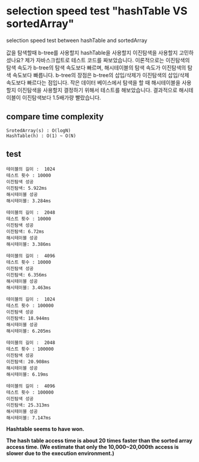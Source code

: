 # selection speed test "hashTable VS sortedArray"
selection speed test between hashTable and sortedArray

값을 탐색할때 b-tree를 사용할지 hashTable을 사용할지 이진탐색을 사용할지 고민하셨나요?
제가 자바스크립트로 테스트 코드를 짜보았습니다.
이론적으로는
이진탐색의 탐색 속도가 b-tree의 탐색 속도보다 빠르며,
해시테이블의 탐색 속도가 이진탐색의 탐색 속도보다 빠릅니다.
b-tree의 장점은 b-tree의 삽입/삭제가 이진탐색의 삽입/삭제 속도보다 빠르다는 점입니다.
작은 데이터 베이스에서 탐색을 할 때 해시테이블을 사용할지 이진탐색을 사용할지 결정하기 위해서 테스트를 해보았습니다.
결과적으로 해시테이블이 이진탐색보다 1.5배가량 빨랐습니다.

## compare time complexity
```
SrotedArray(s) : O(logN)
HashTable(h) : O(1) ~ O(N)
```

## test
```
테이블의 길이 :  1024
테스트 횟수 : 10000
이진탐색 성공
이진탐색: 5.922ms
해시테이블 성공
해시테이블: 3.284ms
```
```
테이블의 길이 :  2048
테스트 횟수 : 10000
이진탐색 성공
이진탐색: 6.72ms
해시테이블 성공
해시테이블: 3.386ms
```
```
테이블의 길이 :  4096
테스트 횟수 : 10000
이진탐색 성공
이진탐색: 6.356ms
해시테이블 성공
해시테이블: 3.463ms
```
```
테이블의 길이 :  1024
테스트 횟수 : 100000
이진탐색 성공
이진탐색: 18.944ms
해시테이블 성공
해시테이블: 6.205ms
```
```
테이블의 길이 :  2048
테스트 횟수 : 100000
이진탐색 성공
이진탐색: 20.908ms
해시테이블 성공
해시테이블: 6.19ms
```
```
테이블의 길이 :  4096
테스트 횟수 : 100000
이진탐색 성공
이진탐색: 25.313ms
해시테이블 성공
해시테이블: 7.147ms
```

**Hashtable seems to have won.**

**The hash table access time is about 20 times faster than the sorted array access time. (We estimate that only the 10,000~20,000th access is slower due to the execution environment.)**
